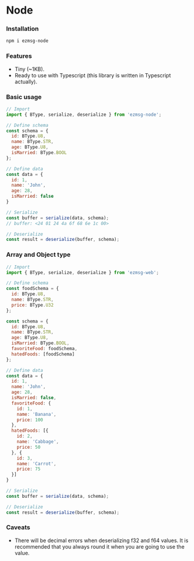 # Node

### Installation

```bash
npm i ezmsg-node
```

### Features

- Tiny (~1KB).
- Ready to use with Typescript (this library is written in Typescript actually).

### Basic usage

```js
// Import
import { BType, serialize, deserialize } from 'ezmsg-node';

// Define schema
const schema = {
  id: BType.U8,
  name: BType.STR,
  age: BType.U8,
  isMarried: BType.BOOL
};

// Define data
const data = {
  id: 1,
  name: 'John',
  age: 28,
  isMarried: false
}

// Serialize
const buffer = serialize(data, schema);
// buffer: <24 01 24 4a 6f 68 6e 1c 00>

// Deserialize
const result = deserialize(buffer, schema);
```

### Array and Object type

```js
// Import
import { BType, serialize, deserialize } from 'ezmsg-web';

// Define schema
const foodSchema = {
  id: BType.U8,
  name: BType.STR,
  price: BType.U32
};

const schema = {
  id: BType.U8,
  name: BType.STR,
  age: BType.U8,
  isMarried: BType.BOOL,
  favoriteFood: foodSchema,
  hatedFoods: [foodSchema]
};

// Define data
const data = {
  id: 1,
  name: 'John',
  age: 28,
  isMarried: false,
  favoriteFood: {
    id: 1,
    name: 'Banana',
    price: 100
  },
  hatedFoods: [{
    id: 2,
    name: 'Cabbage',
    price: 50
  }, {
    id: 3,
    name: 'Carrot',
    price: 75
  }]
}

// Serialize
const buffer = serialize(data, schema);

// Deserialize
const result = deserialize(buffer, schema);
```

### Caveats
- There will be decimal errors when deserializing f32 and f64 values. It is recommended that you always round it when you are going to use the value.
